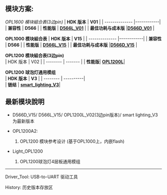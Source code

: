 ## 模块方案:

**OPL1600 模块組合表*(3边pin)*
| **HDK 版本**    | **V01** |
| -------------- |------------|
| **兼容性**      | **D566**  |
| **性能版**      | **[D566L_V01](https://github.com/Opulinks-Tech/OPL1000-HDK/blob/master/Module/OPL1600_EXTLDO.rar)** |
| **最佳功耗与成本版** |**[D566D_V01](https://github.com/Opulinks-Tech/OPL1000-HDK/blob/master/Module/OPL1600_Internal.rar)** | 
 

**OPL1000 模块組合表**
| **HDK 版本**    | **V15** |
| -------------- |------------|
| **兼容性**      | **D566**  |
| **性能版**      | **[D566L_V15](https://github.com/Opulinks-Tech/OPL1000-HDK/raw/master/Module/OPL1000A2_D566L_EXLDO.rar)** |
| **最佳功耗与成本版** |**[D566D_V15](https://github.com/Opulinks-Tech/OPL1000-HDK/raw/master/Module/OPL1000A2_D566D_Internal.rar)** | 
  
  
**OPL1200 模块組合表(3边pin)**  
| HDK 版本  |  V02  |
| -------- |  ------- |
| **性能版**| **[OPL1200L](https://github.com/Opulinks-Tech/OPL1000-HDK/raw/master/Module/OPL1200A2_D566L_EXLDO_V2.rar)**|
  
**OPL1200 球泡灯通用模组**  
| **HDK 版本** |   **V3**   |
| --------  |  ----------|  
|  **链结** |  **[smart_lighting_V3](https://github.com/Opulinks-Tech/OPL1000-HDK/raw/master/Module/OPL1200A2-smart_lighting_V3.rar)**|


## 最新模块說明
* D566D_V15/ D566L_V15/ OPL1200L_V02(3边pin版本)/ smart lighting_V3 为最新版本  
    
* OPL1200A2:  
  1. OPL1200 模块参考设计 (基于OPL1000上，内嵌flash)  
  
* Light_OPL1200 
  1. OPL1200球泡灯4层板通用模组  
  
---
Driver_Tool: USB-to-UART 驱动工具

History: 历史版本存放区
